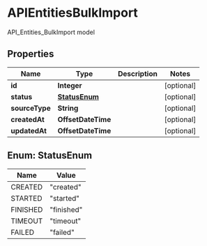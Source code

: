 

# APIEntitiesBulkImport

API_Entities_BulkImport model

## Properties

| Name | Type | Description | Notes |
|------------ | ------------- | ------------- | -------------|
|**id** | **Integer** |  |  [optional] |
|**status** | [**StatusEnum**](#StatusEnum) |  |  [optional] |
|**sourceType** | **String** |  |  [optional] |
|**createdAt** | **OffsetDateTime** |  |  [optional] |
|**updatedAt** | **OffsetDateTime** |  |  [optional] |



## Enum: StatusEnum

| Name | Value |
|---- | -----|
| CREATED | &quot;created&quot; |
| STARTED | &quot;started&quot; |
| FINISHED | &quot;finished&quot; |
| TIMEOUT | &quot;timeout&quot; |
| FAILED | &quot;failed&quot; |




